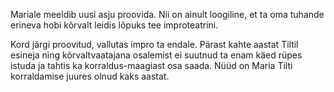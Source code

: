 Mariale meeldib uusi asju proovida. Nii on ainult loogiline, et ta oma 
tuhande erineva hobi kõrvalt leidis lõpuks tee improteatrini.

Kord järgi proovitud, vallutas impro ta endale. Pärast kahte 
aastat Tiltil esineja ning kõrvaltvaatajana osalemist ei suutnud ta 
enam käed rüpes istuda ja tahtis ka korraldus-maagiast osa saada.
Nüüd on Maria Tilti korraldamise juures olnud kaks aastat. 
